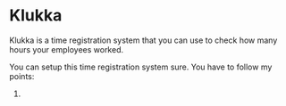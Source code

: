 # Klukka
Klukka is a time registration system that you can use to check how many hours your employees worked.

You can setup this time registration system sure. You have to follow my points:

1. 

